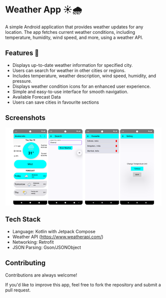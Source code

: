 
# Weather App ☀️🌧️

A simple Android application that provides weather updates for any location. The app fetches current weather conditions, including temperature, humidity, wind speed, and more, using a weather API.


## Features 🚀

- Displays up-to-date weather information for specified city.
- Users can search for weather in other cities or regions.
- Includes temperature, weather description, wind speed, humidity, and pressure.
- Displays weather condition icons for an enhanced user experience.
- Simple and easy-to-use interface for smooth navigation.
- Available Forecast Data
- Users can save cities in favourite sections 

## Screenshots

![App Screenshot](https://github.com/PuskarRoy/Weather-Cast/blob/main/Screenshot%20from%202024-09-10%2018-31-55.png?raw=true)


## Tech Stack

- Language: Kotlin with Jetpack Compose
- Weather API (https://www.weatherapi.com/)
- Networking: Retrofit
- JSON Parsing: Gson/JSONObject


## Contributing

Contributions are always welcome!

If you'd like to improve this app, feel free to fork the repository and submit a pull request.


